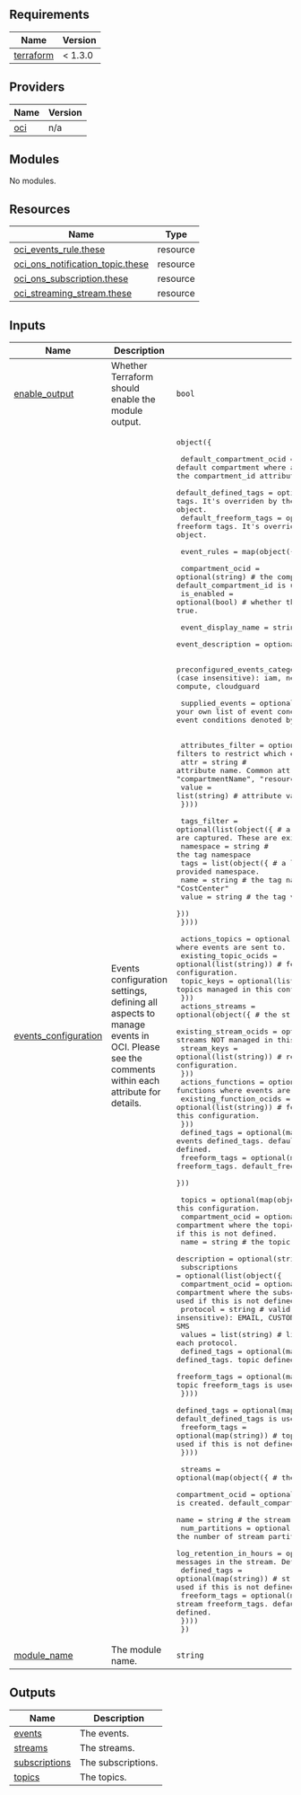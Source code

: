 ## Requirements

| Name | Version |
|------|---------|
| <a name="requirement_terraform"></a> [terraform](#requirement\_terraform) | < 1.3.0 |

## Providers

| Name | Version |
|------|---------|
| <a name="provider_oci"></a> [oci](#provider\_oci) | n/a |

## Modules

No modules.

## Resources

| Name | Type |
|------|------|
| [oci_events_rule.these](https://registry.terraform.io/providers/oracle/oci/latest/docs/resources/events_rule) | resource |
| [oci_ons_notification_topic.these](https://registry.terraform.io/providers/oracle/oci/latest/docs/resources/ons_notification_topic) | resource |
| [oci_ons_subscription.these](https://registry.terraform.io/providers/oracle/oci/latest/docs/resources/ons_subscription) | resource |
| [oci_streaming_stream.these](https://registry.terraform.io/providers/oracle/oci/latest/docs/resources/streaming_stream) | resource |

## Inputs

| Name | Description | Type | Default | Required |
|------|-------------|------|---------|:--------:|
| <a name="input_enable_output"></a> [enable\_output](#input\_enable\_output) | Whether Terraform should enable the module output. | `bool` | `true` | no |
| <a name="input_events_configuration"></a> [events\_configuration](#input\_events\_configuration) | Events configuration settings, defining all aspects to manage events in OCI. Please see the comments within each attribute for details. | <pre>object({<br><br>    default_compartment_ocid = string, # the default compartment where all resources are defined. It's overriden by the compartment_id attribute within each object.<br>    default_defined_tags   = optional(map(string)), # the default defined tags. It's overriden by the defined_tags attribute within each object.<br>    default_freeform_tags  = optional(map(string)), # the default freeform tags. It's overriden by the frreform_tags attribute within each object.<br><br>    event_rules = map(object({<br><br>      compartment_ocid = optional(string) # the compartment where rules are created. default_compartment_id is used if this is not defined.<br>      is_enabled = optional(bool) # whether the rule should be enabled. Default is true.<br><br>      event_display_name = string # event display name.<br>      event_description = optional(string) # event description.<br><br>      preconfigured_events_categories = optional(list(string)) # valid values (case insensitive): iam, network, database, exainfra, storage, budget, compute, cloudguard<br>      <br>      supplied_events = optional(list(string)) # your own list of event conditions. It has precedence over preconfigured event conditions denoted by preconfigured_events_categories setting.<br>      <br>      attributes_filter = optional(list(object({ # a list of attribute filters to restrict which events are captured.<br>        attr = string # attribute name. Common attribute names: "compartmentId", "compartmentName", "resourceId", "availabilityDomain".<br>        value = list(string) # attribute value.<br>      }))) <br><br>      tags_filter = optional(list(object({ # a list of tag filters to restrict which events are captured. These are existing defined_tags.<br>        namespace = string # the tag namespace<br>        tags = list(object({ # a list of tags in the provided namespace.<br>          name = string # the tag name. Example: "CostCenter"<br>          value = string # the tag value. Example: "99"<br>        }))<br>      })))<br>      <br>      actions_topics = optional(object({ # the topics where events are sent to.<br>        existing_topic_ocids = optional(list(string)) # for using existing topics NOT managed in this configuration.<br>        topic_keys = optional(list(string)) # references to topics managed in this configuration.<br>      }))<br>      actions_streams = optional(object({ # the streams where events are sent to.<br>        existing_stream_ocids = optional(list(string)) # for using existing streams NOT managed in this configuration.<br>        stream_keys = optional(list(string)) # references to streams managed in this configuration.<br>      }))<br>      actions_functions = optional(object({ # the functions where events are sent to.<br>        existing_function_ocids = optional(list(string)) # for using existing functions NOT managed in this configuration.<br>      }))<br>      defined_tags = optional(map(string)) # events defined_tags. default_defined_tags is used if this is not defined.<br>      freeform_tags = optional(map(string)) # events freeform_tags. default_freeform_tags is used if this is not defined.<br>    }))<br>  <br>    topics = optional(map(object({ # the topics to manage in this configuration.<br>      compartment_ocid = optional(string) # the compartment where the topic is created. default_compartment_id is used if this is not defined.<br>      name = string # the topic name<br>      description = optional(string) # the topic description<br>      subscriptions = optional(list(object({<br>        compartment_ocid = optional(string) # the compartment where the subscription is created. topic compartment_id is used if this is not defined.<br>        protocol = string # valid values (case insensitive): EMAIL, CUSTOM_HTTPS, PAGERDUTY, SLACK, ORACLE_FUNCTIONS, SMS<br>        values = list(string) # list of endpoint values, specific to each protocol.<br>        defined_tags = optional(map(string)) # subscription defined_tags. topic defined_tags is used if this is not defined.<br>        freeform_tags = optional(map(string)) # subscription freeform_tags. topic freeform_tags is used if this is not defined.<br>      })))<br>      defined_tags = optional(map(string)) # topic defined_tags. default_defined_tags is used if this is not defined.<br>      freeform_tags = optional(map(string)) # topic freeform_tags. default_freeform_tags is used if this is not defined.<br>    })))<br><br>    streams = optional(map(object({ # the streams to manage in this configuration.<br>      compartment_ocid = optional(string) # the compartment where the stream is created. default_compartment_id is used if this is not defined.<br>      name = string # the stream name<br>      num_partitions = optional(number) # the number of stream partitions. Default is 1.  <br>      log_retention_in_hours = optional(number) # for how long to keep messages in the stream. Default is 24 hours.<br>      defined_tags = optional(map(string)) # stream defined_tags. default_defined_tags is used if this is not defined.<br>      freeform_tags = optional(map(string)) # stream freeform_tags. default_freeform_tags is used if this is not defined.<br>    })))<br>  })</pre> | n/a | yes |
| <a name="input_module_name"></a> [module\_name](#input\_module\_name) | The module name. | `string` | `"events"` | no |

## Outputs

| Name | Description |
|------|-------------|
| <a name="output_events"></a> [events](#output\_events) | The events. |
| <a name="output_streams"></a> [streams](#output\_streams) | The streams. |
| <a name="output_subscriptions"></a> [subscriptions](#output\_subscriptions) | The subscriptions. |
| <a name="output_topics"></a> [topics](#output\_topics) | The topics. |
